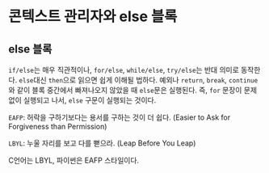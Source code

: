 # 콘텍스트 관리자와 else 블록

## else 블록

`if/else`는 매우 직관적이나, `for/else`, `while/else`, `try/else`는 반대 의미로 동작한다. `else`대신 `then`으로 읽으면 쉽게 이해될 법하다. 예외나 `return`, `break`, `continue`와 같이 블록 중간에서 빠져나오지 않았을 때 `else`문은 실행된다. 즉, `for` 문장이 문제 없이 실행되고 나서, `else` 구문이 실행되는 것이다.

`EAFP`: 허락을 구하기보다는 용서를 구하는 것이 더 쉽다. (Easier to Ask for Forgiveness than Permission)

`LBYL`: 누울 자리를 보고 다를 뻗으라. (Leap Before You Leap)

C언어는 LBYL, 파이썬은 EAFP 스타일이다.

